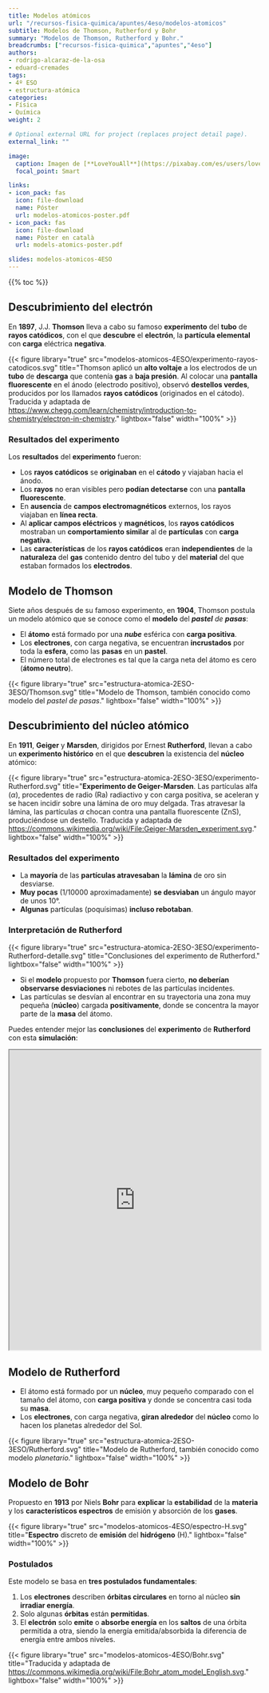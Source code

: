 ```yaml
---
title: Modelos atómicos
url: "/recursos-fisica-quimica/apuntes/4eso/modelos-atomicos"
subtitle: Modelos de Thomson, Rutherford y Bohr
summary: "Modelos de Thomson, Rutherford y Bohr."
breadcrumbs: ["recursos-fisica-quimica","apuntes","4eso"]
authors:
- rodrigo-alcaraz-de-la-osa
- eduard-cremades
tags:
- 4º ESO
- estructura-atómica
categories:
- Física
- Química
weight: 2

# Optional external URL for project (replaces project detail page).
external_link: ""

image:
  caption: Imagen de [**LoveYouAll**](https://pixabay.com/es/users/loveyouall-3307648/) en [Pixabay](https://pixabay.com/es/)
  focal_point: Smart

links:  
- icon_pack: fas
  icon: file-download
  name: Póster
  url: modelos-atomicos-poster.pdf
- icon_pack: fas
  icon: file-download
  name: Pòster en català
  url: models-atomics-poster.pdf  

slides: modelos-atomicos-4ESO
---
```


{{% toc %}}

## Descubrimiento del electrón
En **1897**, J.J. **Thomson** lleva a cabo su famoso **experimento** del **tubo** de **rayos catódicos**, con el que **descubre** el **electrón**, la **partícula elemental** con **carga** eléctrica **negativa**.

{{< figure library="true" src="modelos-atomicos-4ESO/experimento-rayos-catodicos.svg" title="Thomson aplicó un **alto voltaje** a los electrodos de un **tubo** de **descarga** que contenía **gas** a **baja presión**. Al colocar una **pantalla fluorescente** en el ánodo (electrodo positivo), observó **destellos verdes**, producidos por los llamados **rayos catódicos** (originados en el cátodo). Traducida y adaptada de https://www.chegg.com/learn/chemistry/introduction-to-chemistry/electron-in-chemistry." lightbox="false" width="100%" >}}

### Resultados del experimento
Los **resultados** del **experimento** fueron:

- Los **rayos catódicos** se **originaban** en el **cátodo** y viajaban hacia el ánodo.
- Los **rayos** no eran visibles pero **podían detectarse** con una **pantalla fluorescente**.
- En **ausencia** de **campos electromagnéticos** externos, los rayos viajaban en **línea recta**.
- Al **aplicar campos eléctricos** y **magnéticos**, los **rayos catódicos** mostraban un **comportamiento similar** al de **partículas** con **carga negativa**.
- Las **características** de los **rayos catódicos** eran **independientes** de la **naturaleza** del **gas** contenido dentro del tubo y del **material** del que estaban formados los **electrodos**.

## Modelo de Thomson
Siete años después de su famoso experimento, en **1904**, Thomson postula un modelo atómico que se conoce como el **modelo** del ***pastel** de **pasas***:

- El **átomo** está formado por una ***nube*** esférica con **carga positiva**.
- Los **electrones**, con carga negativa, se encuentran **incrustados** por toda la **esfera**, como las **pasas** en un **pastel**.
- El número total de electrones es tal que la carga neta del átomo es cero (**átomo neutro**).

{{< figure library="true" src="estructura-atomica-2ESO-3ESO/Thomson.svg" title="Modelo de Thomson, también conocido como modelo del *pastel de pasas*." lightbox="false" width="100%" >}}

## Descubrimiento del núcleo atómico
En **1911**, **Geiger** y **Marsden**, dirigidos por Ernest **Rutherford**, llevan a cabo un **experimento histórico** en el que **descubren** la existencia del **núcleo** atómico:

{{< figure library="true" src="estructura-atomica-2ESO-3ESO/experimento-Rutherford.svg" title="**Experimento de Geiger-Marsden**. Las partículas alfa ($\alpha$), procedentes de radio (Ra) radiactivo y con carga positiva, se aceleran y se hacen incidir sobre una lámina de oro muy delgada. Tras atravesar la lámina, las partículas $\alpha$ chocan contra una pantalla fluorescente (ZnS), produciéndose un destello. Traducida y adaptada de https://commons.wikimedia.org/wiki/File:Geiger-Marsden_experiment.svg." lightbox="false" width="100%" >}}

### Resultados del experimento
- La **mayoría** de las **partículas atravesaban** la **lámina** de oro sin desviarse.
- **Muy pocas** (1/10000 aproximadamente) **se desviaban** un ángulo mayor de unos 10&deg;.
- **Algunas** partículas (poquísimas) **incluso rebotaban**.

### Interpretación de Rutherford

{{< figure library="true" src="estructura-atomica-2ESO-3ESO/experimento-Rutherford-detalle.svg" title="Conclusiones del experimento de Rutherford." lightbox="false" width="100%" >}}

- Si el **modelo** propuesto por **Thomson** fuera cierto, **no deberían observarse desviaciones** ni rebotes de las partículas incidentes.
- Las partículas se desvían al encontrar en su trayectoria una zona muy pequeña (**núcleo**) cargada **positivamente**, donde se concentra la mayor parte de la **masa** del átomo.

Puedes entender mejor las **conclusiones** del **experimento** de **Rutherford** con esta **simulación**:

<iframe src="https://phet.colorado.edu/sims/html/rutherford-scattering/latest/rutherford-scattering_es.html" width="100%" height="600" scrolling="no" allowfullscreen></iframe>

## Modelo de Rutherford

- El átomo está formado por un **núcleo**, muy pequeño comparado con el tamaño del átomo, con **carga positiva** y donde se concentra casi toda su **masa**.
- Los **electrones**, con carga negativa, **giran alrededor** del **núcleo** como lo hacen los planetas alrededor del Sol.

{{< figure library="true" src="estructura-atomica-2ESO-3ESO/Rutherford.svg" title="Modelo de Rutherford, también conocido como modelo *planetario*." lightbox="false" width="100%" >}}

## Modelo de Bohr
Propuesto en **1913** por Niels **Bohr** para **explicar** la **estabilidad** de la **materia** y los **característicos espectros** de emisión y absorción de los **gases**.

{{< figure library="true" src="modelos-atomicos-4ESO/espectro-H.svg" title="**Espectro** discreto de **emisión** del **hidrógeno** (H)." lightbox="false" width="100%" >}}

### Postulados
Este modelo se basa en **tres postulados fundamentales**:

1. Los **electrones** describen **órbitas circulares** en torno al núcleo **sin irradiar energía**.
2. Solo algunas **órbitas** están **permitidas**.
3. El **electrón** solo **emite** o **absorbe energía** en los **saltos** de una órbita permitida a otra, siendo la energía emitida/absorbida la diferencia de energía entre ambos niveles.

{{< figure library="true" src="modelos-atomicos-4ESO/Bohr.svg" title="Traducida y adaptada de https://commons.wikimedia.org/wiki/File:Bohr_atom_model_English.svg." lightbox="false" width="100%" >}}